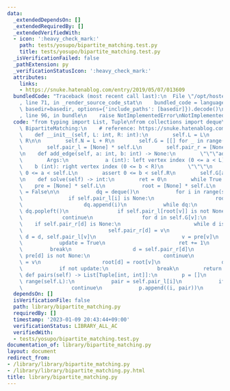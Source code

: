 ```yaml
---
data:
  _extendedDependsOn: []
  _extendedRequiredBy: []
  _extendedVerifiedWith:
  - icon: ':heavy_check_mark:'
    path: tests/yosupo/bipartite_matching.test.py
    title: tests/yosupo/bipartite_matching.test.py
  _isVerificationFailed: false
  _pathExtension: py
  _verificationStatusIcon: ':heavy_check_mark:'
  attributes:
    links:
    - https://snuke.hatenablog.com/entry/2019/05/07/013609
  bundledCode: "Traceback (most recent call last):\n  File \"/opt/hostedtoolcache/PyPy/3.7.13/x64/site-packages/onlinejudge_verify/documentation/build.py\"\
    , line 71, in _render_source_code_stat\n    bundled_code = language.bundle(stat.path,\
    \ basedir=basedir, options={'include_paths': [basedir]}).decode()\n  File \"/opt/hostedtoolcache/PyPy/3.7.13/x64/site-packages/onlinejudge_verify/languages/python.py\"\
    , line 96, in bundle\n    raise NotImplementedError\nNotImplementedError\n"
  code: "from typing import List, Tuple\nfrom collections import deque\n\n\nclass\
    \ BipartiteMatching:\n    # reference: https://snuke.hatenablog.com/entry/2019/05/07/013609\n\
    \    def __init__(self, L: int, R: int):\n        self.L = L\n        self.R =\
    \ R\n\n        self.N = L + R\n        self.G = [[] for _ in range(self.N)]\n\
    \        self.pair_l = [None] * self.L\n        self.pair_r = [None] * self.R\n\
    \n    def add_edge(self, a: int, b: int) -> None:\n        \"\"\"add edges\n\n\
    \        Args:\n            a (int): left vertex index (0 <= a < L)\n        \
    \    b (int): right vertex index (0 <= b < R)\n        \"\"\"\n        assert\
    \ 0 <= a < self.L\n        assert 0 <= b < self.R\n        self.G[a].append(b)\n\
    \n    def solve(self) -> int:\n        ret = 0\n        while True:\n        \
    \    pre = [None] * self.L\n            root = [None] * self.L\n            update\
    \ = False\n\n            dq = deque()\n            for i in range(self.L):\n \
    \               if self.pair_l[i] is None:\n                    root[i] = i\n\
    \                    dq.append(i)\n            while dq:\n                v =\
    \ dq.popleft()\n                if self.pair_l[root[v]] is not None:\n       \
    \             continue\n                for d in self.G[v]:\n                \
    \    if self.pair_r[d] is None:\n                        while d is not None:\n\
    \                            self.pair_r[d] = v\n                            self.pair_l[v],\
    \ d = d, self.pair_l[v]\n                            v = pre[v]\n            \
    \            update = True\n                        ret += 1\n               \
    \         break\n                    d = self.pair_r[d]\n                    if\
    \ pre[d] is not None:\n                        continue\n                    pre[d]\
    \ = v\n                    root[d] = root[v]\n                    dq.append(d)\n\
    \            if not update:\n                break\n        return ret\n\n   \
    \ def pairs(self) -> List[Tuple[int, int]]:\n        p = []\n        for i in\
    \ range(self.L):\n            pair = self.pair_l[i]\n            if pair is None:\n\
    \                continue\n            p.append((i, pair))\n        return p\n"
  dependsOn: []
  isVerificationFile: false
  path: library/bipartite_matching.py
  requiredBy: []
  timestamp: '2023-01-09 20:43:44+09:00'
  verificationStatus: LIBRARY_ALL_AC
  verifiedWith:
  - tests/yosupo/bipartite_matching.test.py
documentation_of: library/bipartite_matching.py
layout: document
redirect_from:
- /library/library/bipartite_matching.py
- /library/library/bipartite_matching.py.html
title: library/bipartite_matching.py
---
```

